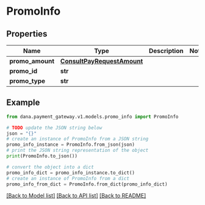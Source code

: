 # PromoInfo


## Properties

Name | Type | Description | Notes
------------ | ------------- | ------------- | -------------
**promo_amount** | [**ConsultPayRequestAmount**](ConsultPayRequestAmount.md) |  | 
**promo_id** | **str** |  | 
**promo_type** | **str** |  | 

## Example

```python
from dana.payment_gateway.v1.models.promo_info import PromoInfo

# TODO update the JSON string below
json = "{}"
# create an instance of PromoInfo from a JSON string
promo_info_instance = PromoInfo.from_json(json)
# print the JSON string representation of the object
print(PromoInfo.to_json())

# convert the object into a dict
promo_info_dict = promo_info_instance.to_dict()
# create an instance of PromoInfo from a dict
promo_info_from_dict = PromoInfo.from_dict(promo_info_dict)
```
[[Back to Model list]](../README.md#documentation-for-models) [[Back to API list]](../README.md#documentation-for-api-endpoints) [[Back to README]](../README.md)



